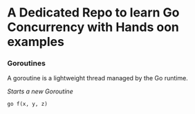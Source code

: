 <h1> <b>A Dedicated Repo to learn Go Concurrency with Hands oon examples</b> </h1>

<h3> <b>Goroutines</b> </h3>

A goroutine is a lightweight thread managed by the Go runtime.

<i>Starts a new Goroutine</i>

```go f(x, y, z)```

